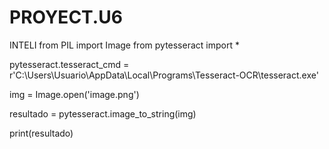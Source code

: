 # PROYECT.U6
INTELI
from PIL import Image
from pytesseract import *

pytesseract.tesseract_cmd = r'C:\Users\Usuario\AppData\Local\Programs\Tesseract-OCR\tesseract.exe'

img = Image.open('image.png')

resultado = pytesseract.image_to_string(img)

print(resultado)
